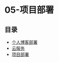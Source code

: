 #  05-项目部署

## 目录

  * [个人博客部署](/study/运维/05-项目部署/个人博客部署)
  * [云服务](/study/运维/05-项目部署/云服务)
  * [项目部署](/study/运维/05-项目部署/项目部署)